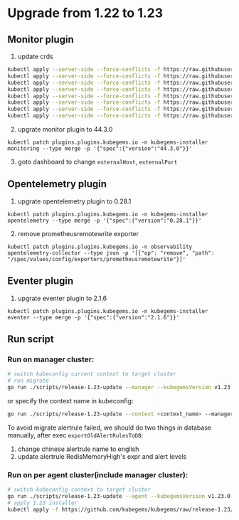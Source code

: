 # Upgrade from 1.22 to 1.23

## Monitor plugin
1. update crds
```bash
kubectl apply --server-side --force-conflicts -f https://raw.githubusercontent.com/prometheus-operator/prometheus-operator/v0.62.0/example/prometheus-operator-crd/monitoring.coreos.com_alertmanagerconfigs.yaml
kubectl apply --server-side --force-conflicts -f https://raw.githubusercontent.com/prometheus-operator/prometheus-operator/v0.62.0/example/prometheus-operator-crd/monitoring.coreos.com_alertmanagers.yaml
kubectl apply --server-side --force-conflicts -f https://raw.githubusercontent.com/prometheus-operator/prometheus-operator/v0.62.0/example/prometheus-operator-crd/monitoring.coreos.com_podmonitors.yaml
kubectl apply --server-side --force-conflicts -f https://raw.githubusercontent.com/prometheus-operator/prometheus-operator/v0.62.0/example/prometheus-operator-crd/monitoring.coreos.com_probes.yaml
kubectl apply --server-side --force-conflicts -f https://raw.githubusercontent.com/prometheus-operator/prometheus-operator/v0.62.0/example/prometheus-operator-crd/monitoring.coreos.com_prometheuses.yaml
kubectl apply --server-side --force-conflicts -f https://raw.githubusercontent.com/prometheus-operator/prometheus-operator/v0.62.0/example/prometheus-operator-crd/monitoring.coreos.com_prometheusrules.yaml
kubectl apply --server-side --force-conflicts -f https://raw.githubusercontent.com/prometheus-operator/prometheus-operator/v0.62.0/example/prometheus-operator-crd/monitoring.coreos.com_servicemonitors.yaml
kubectl apply --server-side --force-conflicts -f https://raw.githubusercontent.com/prometheus-operator/prometheus-operator/v0.62.0/example/prometheus-operator-crd/monitoring.coreos.com_thanosrulers.yaml
```
2. upgrate monitor plugin to 44.3.0
```
kubectl patch plugins.plugins.kubegems.io -n kubegems-installer monitoring --type merge -p '{"spec":{"version":"44.3.0"}}'
```
3. goto dashboard to change `externalHost`, `externalPort`

## Opentelemetry plugin
1. upgrate opentelemetry plugin to 0.28.1
```
kubectl patch plugins.plugins.kubegems.io -n kubegems-installer opentelemetry --type merge -p '{"spec":{"version":"0.28.1"}}'
```
2. remove prometheusremotewrite exporter
```
kubectl patch plugins.plugins.kubegems.io -n observability opentelemetry-collector --type json -p '[{"op": "remove", "path": "/spec/values/config/exporters/prometheusremotewrite"}]'
```

## Eventer plugin
1. upgrate eventer plugin to 2.1.6
```
kubectl patch plugins.plugins.kubegems.io -n kubegems-installer eventer --type merge -p '{"spec":{"version":"2.1.6"}}'
```

## Run script

### Run on manager cluster:

```sh
# switch kubeconfig current context to target cluster
# run migrate
go run ./scripts/release-1.23-update --manager --kubegemsVersion v1.23.0[-xxx]
```

or specify the context name in kubeconfig:

```sh
go run ./scripts/release-1.23-update --context <context_name> --manager --kubegemsVersion v1.23.0[-xxx]
```

To avoid migrate alertrule failed, we should do two things in database manually, after exec `exportOldAlertRulesToDB`:
1. change chinese alertrule name to english
2. update alertrule RedisMemoryHigh's expr and alert levels

### Run on per agent cluster(include manager cluster):

```sh
# switch kubeconfig context to target cluster
go run ./scripts/release-1.23-update --agent --kubegemsVersion v1.23.0[-xxx]
# apply 1.23 installer
kubectl apply -f https://github.com/kubegems/kubegems/raw/release-1.23/deploy/installer.yaml
```
